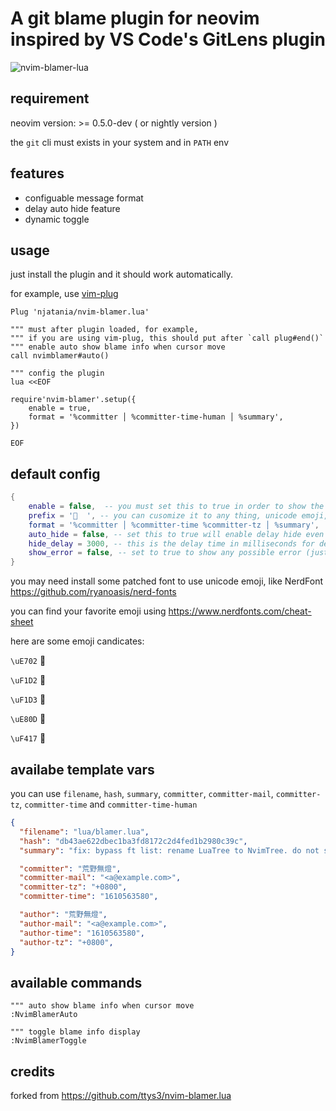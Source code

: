 # A git blame plugin for neovim inspired by VS Code's GitLens plugin

![nvim-blamer-lua](nvim-blamer-lua.png)

## requirement

neovim version: >= 0.5.0-dev ( or nightly version )

the `git` cli must exists in your system and in `PATH` env

## features

- configuable message format
- delay auto hide feature
- dynamic toggle


## usage

just install the plugin and it should work automatically.

for example, use [vim-plug](https://github.com/junegunn/vim-plug)

```vim
Plug 'njatania/nvim-blamer.lua'

""" must after plugin loaded, for example,
""" if you are using vim-plug, this should put after `call plug#end()`
""" enable auto show blame info when cursor move
call nvimblamer#auto()

""" config the plugin
lua <<EOF

require'nvim-blamer'.setup({
    enable = true,
    format = '%committer │ %committer-time-human │ %summary',
})

EOF

```

## default config

```lua
{
    enable = false,  -- you must set this to true in order to show the blame info
    prefix = '  ', -- you can cusomize it to any thing, unicode emoji, even disable it, just set to empty lua string
    format = '%committer │ %committer-time %committer-tz │ %summary',
    auto_hide = false, -- set this to true will enable delay hide even you do not have the cursor moved
    hide_delay = 3000, -- this is the delay time in milliseconds for delay auto hide
    show_error = false, -- set to true to show any possible error (just for debug problems)
}
```

you may need install some patched font to use unicode emoji, like NerdFont <https://github.com/ryanoasis/nerd-fonts>

you can find your favorite emoji using <https://www.nerdfonts.com/cheat-sheet>

here are some emoji candicates:

`\uE702` 

`\uF1D2` 

`\uF1D3` 

`\uE80D` 

`\uF417` 

## availabe template vars

you can use `filename`, `hash`, `summary`, `committer`, `committer-mail`, `committer-tz`, `committer-time` and `committer-time-human`

```json
{
  "filename": "lua/blamer.lua",
  "hash": "db43ae622dbec1ba3fd8172c2d4fed1b2980c39c",
  "summary": "fix: bypass ft list: rename LuaTree to NvimTree. do not show Not Committed Yet msg",

  "committer": "荒野無燈",
  "committer-mail": "<a@example.com>",
  "committer-tz": "+0800",
  "committer-time": "1610563580",

  "author": "荒野無燈",
  "author-mail": "<a@example.com>",
  "author-time": "1610563580",
  "author-tz": "+0800",
}
```

## available commands

```vim
""" auto show blame info when cursor move
:NvimBlamerAuto

""" toggle blame info display
:NvimBlamerToggle
```

## credits

forked from <https://github.com/ttys3/nvim-blamer.lua>



